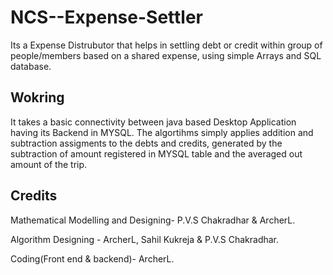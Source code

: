 # NCS--Expense-Settler
Its a Expense Distrubutor that helps in settling debt or credit within group of people/members based on a shared expense, using simple Arrays and SQL database.

## Wokring ##
It takes a basic connectivity between java based Desktop Application having its Backend in MYSQL. The algortihms simply applies addition and subtraction assigments to the debts and credits, generated by the subtraction of amount registered in MYSQL table and the averaged out amount of the trip.

## Credits ##
Mathematical Modelling and Designing- P.V.S Chakradhar & ArcherL.

Algorithm Designing - ArcherL, Sahil Kukreja & P.V.S Chakradhar.

Coding(Front end & backend)- ArcherL.

